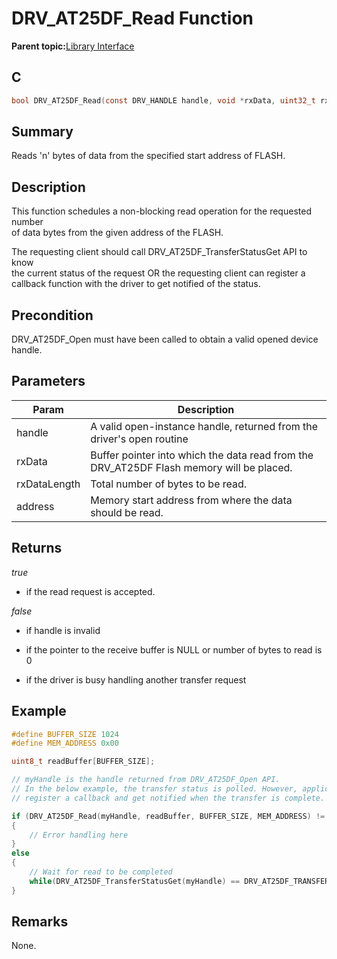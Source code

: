 # DRV\_AT25DF\_Read Function

**Parent topic:**[Library Interface](GUID-6D9FA3F1-00EF-4C4D-AC06-CF95F5137ACB.md)

## C

```c
bool DRV_AT25DF_Read(const DRV_HANDLE handle, void *rxData, uint32_t rxDataLength, uint32_t address )
```

## Summary

Reads 'n' bytes of data from the specified start address of FLASH.

## Description

This function schedules a non-blocking read operation for the requested number<br />of data bytes from the given address of the FLASH.

The requesting client should call DRV\_AT25DF\_TransferStatusGet API to know<br />the current status of the request OR the requesting client can register a<br />callback function with the driver to get notified of the status.

## Precondition

DRV\_AT25DF\_Open must have been called to obtain a valid opened device handle.

## Parameters

|Param|Description|
|-----|-----------|
|handle|A valid open-instance handle, returned from the driver's open routine|
|rxData|Buffer pointer into which the data read from the DRV\_AT25DF Flash memory will be placed.|
|rxDataLength|Total number of bytes to be read.|
|address|Memory start address from where the data should be read.|

## Returns

*true*

-   if the read request is accepted.


*false*

-   if handle is invalid

-   if the pointer to the receive buffer is NULL or number of bytes to read is 0

-   if the driver is busy handling another transfer request


## Example

```c
#define BUFFER_SIZE 1024
#define MEM_ADDRESS 0x00

uint8_t readBuffer[BUFFER_SIZE];

// myHandle is the handle returned from DRV_AT25DF_Open API.
// In the below example, the transfer status is polled. However, application can
// register a callback and get notified when the transfer is complete.

if (DRV_AT25DF_Read(myHandle, readBuffer, BUFFER_SIZE, MEM_ADDRESS) != true)
{
    // Error handling here
}
else
{
    // Wait for read to be completed
    while(DRV_AT25DF_TransferStatusGet(myHandle) == DRV_AT25DF_TRANSFER_STATUS_BUSY);
}

```

## Remarks

None.

